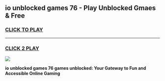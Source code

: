 
## io unblocked games 76 - Play Unblocked Gmaes & Free
<h3>
<a href="https://news.freeplayer.one?title=io_unblocked_games_76&ref=23F">CLICK TO PLAY</a></h3>
<hr>

<h3>
<a href="https://news.freeplayer.one?title=io_unblocked_games_76&ref=23F">CLICK 2 PLAY</a>
  
</h3>

<a href="https://news.freeplayer.one?title=io_unblocked_games_76&ref=23F/"><img src="https://clearcache.store/games.png"></a>


**io unblocked games 76 games unblocked: Your Gateway to Fun and Accessible Online Gaming**

